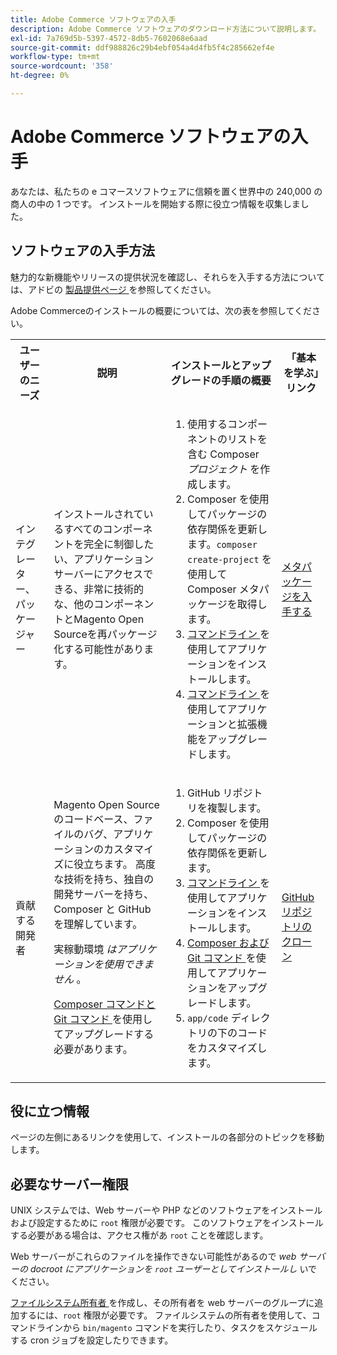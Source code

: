 ```yaml
---
title: Adobe Commerce ソフトウェアの入手
description: Adobe Commerce ソフトウェアのダウンロード方法について説明します。
exl-id: 7a769d5b-5397-4572-8db5-7602068e6aad
source-git-commit: ddf988826c29b4ebf054a4d4fb5f4c285662ef4e
workflow-type: tm+mt
source-wordcount: '358'
ht-degree: 0%

---
```


# Adobe Commerce ソフトウェアの入手

あなたは、私たちの e コマースソフトウェアに信頼を置く世界中の 240,000 の商人の中の 1 つです。 インストールを開始する際に役立つ情報を収集しました。

## ソフトウェアの入手方法

魅力的な新機能やリリースの提供状況を確認し、それらを入手する方法については、アドビの [ 製品提供ページ ](https://devdocs.magento.com/release/availability.html) を参照してください。

Adobe Commerceのインストールの概要については、次の表を参照してください。

<table>
    <tbody>
        <tr>
            <th>ユーザーのニーズ</th>
            <th>説明</th>
            <th>インストールとアップグレードの手順の概要</th>
            <th>「基本を学ぶ」リンク</th>
        </tr>
    <tr>
        <td><p>インテグレーター、パッケージャー</p></td>
        <td><p>インストールされているすべてのコンポーネントを完全に制御したい、アプリケーションサーバーにアクセスできる、非常に技術的な、他のコンポーネントとMagento Open Sourceを再パッケージ化する可能性があります。</p>
        </td>
        <td><ol><li>使用するコンポーネントのリストを含む Composer <em> プロジェクト </em> を作成します。</li>
            <li>Composer を使用してパッケージの依存関係を更新します。<code>composer create-project</code> を使用して Composer メタパッケージを取得します。</li>
            <li><a href="../advanced.md"> コマンドライン </a> を使用してアプリケーションをインストールします。</li>
        <li><a href="../../upgrade/implementation/perform-upgrade.md"> コマンドライン </a> を使用してアプリケーションと拡張機能をアップグレードします。</li></ol></td>
        <td><p><a href="../composer.md">メタパッケージを入手する</a></p></td>
    </tr>
    <tr>
        <td><p>貢献する開発者</p></td>
        <td><p>Magento Open Sourceのコードベース、ファイルのバグ、アプリケーションのカスタマイズに役立ちます。 高度な技術を持ち、独自の開発サーバーを持ち、Composer と GitHub を理解しています。</p>
            <p>実稼動環境 <em> はアプリケーションを使用できません </em>。</p>
      <p><a href="../../upgrade/developer/git-installs.md">Composer コマンドと Git コマンド </a> を使用してアップグレードする必要があります。</p></td>
        <td><ol><li>GitHub リポジトリを複製します。</li>
            <li>Composer を使用してパッケージの依存関係を更新します。</li>
            <li><a href="../advanced.md"> コマンドライン </a> を使用してアプリケーションをインストールします。</li>
            <li><a href="../../upgrade/developer/git-installs.md">Composer および Git コマンド </a> を使用してアプリケーションをアップグレードします。</li>
            <li><code>app/code</code> ディレクトリの下のコードをカスタマイズします。</li></ol></td>
        <td><p><a href="https://developer.adobe.com/commerce/contributor/guides/install/clone-repository/">GitHub リポジトリのクローン</a></p></td>
    </tr>
    </tbody>
</table>

## 役に立つ情報

ページの左側にあるリンクを使用して、インストールの各部分のトピックを移動します。

## 必要なサーバー権限

UNIX システムでは、Web サーバーや PHP などのソフトウェアをインストールおよび設定するために `root` 権限が必要です。 このソフトウェアをインストールする必要がある場合は、アクセス権があ `root` ことを確認します。

Web サーバーがこれらのファイルを操作できない可能性があるので *web サーバーの docroot にアプリケーションを `root` ユーザーとしてインストールし* いでください。

[ ファイルシステム所有者 ](file-system/overview.md) を作成し、その所有者を web サーバーのグループに追加するには、`root` 権限が必要です。 ファイルシステムの所有者を使用して、コマンドラインから `bin/magento` コマンドを実行したり、タスクをスケジュールする cron ジョブを設定したりできます。
